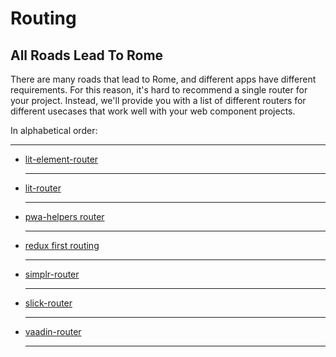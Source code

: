 # Routing

## All Roads Lead To Rome

There are many roads that lead to Rome, and different apps have different requirements. For this reason, it's hard to recommend a single router for your project. Instead, we'll provide you with a list of different routers for different usecases that work well with your web component projects.

In alphabetical order:

<hr>

- [lit-element-router](https://github.com/hamedasemi/lit-element-router)
  <NpmUsage routerName="lit-element-router"/>

  <hr>

- [lit-router](https://github.com/danevans/lit-router)
  <NpmUsage routerName="lit-router"/>

  <hr>

- [pwa-helpers router](https://github.com/Polymer/pwa-helpers#routerjs)
  <NpmUsage routerName="pwa-helpers"/>

  <hr>

- [redux first routing](https://github.com/mksarge/redux-first-routing)
  <NpmUsage routerName="redux-first-routing"/>

  <hr>

- [simplr-router](https://github.com/Matsuuu/simplr-router)
  <NpmUsage routerName="simplr-router"/>

  <hr>

- [slick-router](https://github.com/blikblum/slick-router)
  <NpmUsage routerName="slick-router"/>

  <hr>

- [vaadin-router](https://github.com/vaadin/vaadin-router)
  <NpmUsage routerName="@vaadin/router"/>
  <hr>
